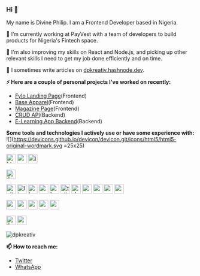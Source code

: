 ### Hi 👋
My name is Divine Philip. I am a Frontend Developer based in Nigeria.<br>

🔭 I’m currently working at PayVest with a team of developers to build products for Nigeria's Fintech space.

🌱 I'm also improving my skills on React and Node.js, and picking up other relevant skills I need to get my job done efficiently and on time.

📝 I sometimes write articles on [dpkreativ.hashnode.dev](https://dpkreativ.hashnode.dev).

**⚡ Here are a couple of personal projects I've worked on recently:**
- [Fylo Landing Page](https://github.com/dpkreativ/fylo)(Frontend)
- [Base Apparel](https://github.com/dpkreativ/base-apparel)(Frontend)
- [Magazine Page](https://github.com/dpkreativ/magazine-page)(Frontend)
- [CRUD API](https://github.com/dpkreativ/crud-app-api)(Backend)
- [E-Learning App Backend](https://github.com/dpkreativ/e-learning-app)(Backend)

**Some tools and technologies I actively use or have some experience with:**
![](https://devicons.github.io/devicon/devicon.git/icons/html5/html5-original-wordmark.svg =25x25)
<p align="left">
  <img src="https://devicons.github.io/devicon/devicon.git/icons/html5/html5-original-wordmark.svg" alt="html5" width="25" height="25"/>
  
  <img src="https://devicons.github.io/devicon/devicon.git/icons/css3/css3-original-wordmark.svg" alt="css3" width="25" height="25"/>
  <img src="https://devicons.github.io/devicon/devicon.git/icons/javascript/javascript-original.svg" alt="javascript" width="25" height="25"/>
  
  <span width="25"></span>
  
  <img src="https://www.vectorlogo.zone/logos/figma/figma-icon.svg" alt="figma" width="25" height="25"/>
  
  <span width="25"></span>
  
  <img src="https://www.vectorlogo.zone/logos/git-scm/git-scm-icon.svg" alt="git" width="25" height="25"/>
  <img src="https://devicons.github.io/devicon/devicon.git/icons/linux/linux-original.svg" alt="linux" width="25" height="25"/>
  <img src="https://www.vectorlogo.zone/logos/gnu_bash/gnu_bash-icon.svg" alt="bash" width="25" height="25"/>
  <img src="https://devicons.github.io/devicon/devicon.git/icons/sass/sass-original.svg" alt="sass" width="25" height="25"/> 
  <img src="https://devicons.github.io/devicon/devicon.git/icons/bootstrap/bootstrap-plain.svg" alt="bootstrap" width="25" height="25"/>
  <img src="https://www.vectorlogo.zone/logos/tailwindcss/tailwindcss-icon.svg" alt="tailwind" width="25" height="25"/>
  <img src="https://www.chartjs.org/media/logo-title.svg" alt="chartjs" width="25" height="25"/> 
  <span width="25"></span>
  
  <img src="https://devicons.github.io/devicon/devicon.git/icons/mysql/mysql-original-wordmark.svg" alt="mysql" width="25" height="25"/>
  <img src="https://devicons.github.io/devicon/devicon.git/icons/nodejs/nodejs-original-wordmark.svg" alt="nodejs" width="25" height="25"/>
  <img src="https://devicons.github.io/devicon/devicon.git/icons/mongodb/mongodb-original-wordmark.svg" alt="mongodb" width="25" height="25"/>
  <img src="https://devicons.github.io/devicon/devicon.git/icons/express/express-original-wordmark.svg" alt="express" width="25" height="25"/> 
  
  <span width="25"></span>
  
  <img src="https://devicon.dev/devicon.git/icons/react/react-original.svg" alt="reactjs" width="25" height="25" />
  <img src="https://upload.wikimedia.org/wikipedia/commons/8/8e/Nextjs-logo.svg" alt="nextjs" width="25" height="auto" />
  <img src="https://devicons.github.io/devicon/devicon.git/icons/vuejs/vuejs-original-wordmark.svg" alt="vuejs" width="25" height="25"/>
  <img src="https://www.vectorlogo.zone/logos/nuxtjs/nuxtjs-icon.svg" alt="nuxtjs" width="25" height="25"/> 
  <img src="https://devicons.github.io/devicon/devicon.git/icons/webpack/webpack-original.svg" alt="webpack" width="25" height="25"/>
  
  <span width="25"></span>
   
  <img src="https://www.vectorlogo.zone/logos/firebase/firebase-icon.svg" alt="firebase" width="25" height="25"/>
  <img src="https://www.vectorlogo.zone/logos/google_cloud/google_cloud-icon.svg" alt="gcp" width="25" height="25"/>
</p>

<p><img align="center" src="https://github-readme-stats.vercel.app/api/top-langs/?username=dpkreativ&layout=compact&hide=html" alt="dpkreativ" /></p>


**📫 How to reach me:**
- [Twitter](https://twitter.com/dpkreativ)
- [WhatsApp](https://wa.me/2349021824073)
<!--
**dpkreativ/dpkreativ** is a ✨ _special_ ✨ repository because its `README.md` (this file) appears on your GitHub profile.

Here are some ideas to get you started:

- 🔭 I’m currently working on ...
- 🌱 I’m currently learning ...
- 👯 I’m looking to collaborate on ...
- 🤔 I’m looking for help with ...
- 💬 Ask me about ...
- 📫 How to reach me: ...
- 😄 Pronouns: ...
- ⚡ Fun fact: ...
-->
